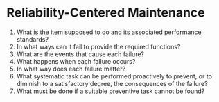 # Reliability-Centered Maintenance

1. What is the item supposed to do and its associated performance standards?
2. In what ways can it fail to provide the required functions?
3. What are the events that cause each failure?
4. What happens when each failure occurs?
5. In what way does each failure matter?
6. What systematic task can be performed proactively to prevent, or to diminish to a satisfactory degree, the consequences of the failure?
7. What must be done if a suitable preventive task cannot be found?
